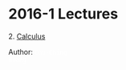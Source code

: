 #  2016-1 Lectures

[comment]: # (1) 
2. [Calculus](calculus)

Author: <code style="color:white;backgraound-color:white;">Chu-Ching Huang</code>
